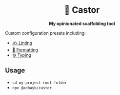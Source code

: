 <div align="center">
    <h1>🦦 Castor</h1>
    <strong>My opinionated scaffolding tool</strong>
</div>
<p></p>

Custom configuration presets including:

-   [✍️ Linting](../eslint-config)
-   [💄 Formatting](../prettier-config)
-   [⚙️ Typing](../ts-config)

## Usage

-   `cd my-project-root-folder`
-   `npx @adbayb/castor`